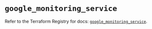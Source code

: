 # `google_monitoring_service`

Refer to the Terraform Registry for docs: [`google_monitoring_service`](https://registry.terraform.io/providers/hashicorp/google/6.26.0/docs/resources/monitoring_service).
